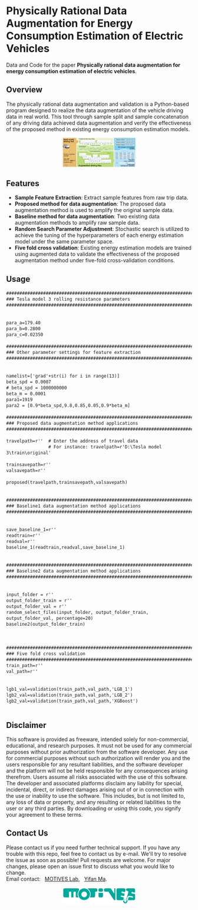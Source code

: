 # Physically Rational Data Augmentation for Energy Consumption Estimation of Electric Vehicles
Data and Code for the paper **Physically rational data augmentation for energy consumption estimation of electric vehicles**.
## Overview
The physically rational data augmentation and validation is a Python-based program designed to realize the data augmentation of the vehicle driving data in real world. This tool through sample split and sample concatenation of any driving data achieved data augmentation and verify the effectiveness of the proposed method in existing energy consumption estimation models.

<p align="center">
  <img src="https://github.com/MOTIVES-LAB/physically-rational-data-augmentation-for-energy-consumption-estimation-of-electric-vehicles/blob/main/graphical%20abstract.png" alt="drawing" width="200"/>
</p>  

## Features
- **Sample Feature Extraction**: Extract sample features from raw trip data.
- **Proposed method for data augmentation**: The proposed data augmentation method is used to amplify the original sample data.
- **Baseline method for data augmentation**: Two existing data augmentation methods to amplify raw sample data.
- **Random Search Parameter Adjustment**: Stochastic search is utilized to achieve the tuning of the hyperparameters of each energy estimation model under the same parameter space.
- **Five fold cross validation**: Existing energy estimation models are trained using augmented data to validate the effectiveness of the proposed augmentation method under five-fold cross-validation conditions.

## Usage

```
###############################################################################
### Tesla model 3 rolling resistance parameters
###############################################################################


para_a=179.40
para_b=0.2800
para_c=0.02350

###############################################################################
### Other parameter settings for feature extraction
###############################################################################


namelist=['grad'+str(i) for i in range(13)] 
beta_spd = 0.0007
# beta_spd = 1000000000
beta_m = 0.0001
para1=1919
para2 = [0.9*beta_spd,9.8,0.85,0.05,0.9*beta_m]

###############################################################################
### Proposed data augmentation method applications
###############################################################################

travelpath=r''  # Enter the address of travel data
                # For instance: travelpath=r'D:\Tesla model 3\train\original' 

trainsavepath=r''
valsavepath=r''

proposed(travelpath,trainsavepath,valsavepath)


###############################################################################
### Baseline1 data augmentation method applications
###############################################################################


save_baseline_1=r''
readtrain=r''
readval=r''
baseline_1(readtrain,readval,save_baseline_1)


###############################################################################
### Baseline2 data augmentation method applications
###############################################################################


input_folder = r''
output_folder_train = r''
output_folder_val = r''
random_select_files(input_folder, output_folder_train, output_folder_val, percentage=20)
baseline2(output_folder_train)



###############################################################################
### Five fold cross validation
###############################################################################
train_path=r''
val_path=r''


lgb1_val=validation(train_path,val_path,'LGB_1')
lgb2_val=validation(train_path,val_path,'LGB_2')
lgb2_val=validation(train_path,val_path,'XGBoost')


```


## Disclaimer
This software is provided as freeware, intended solely for non-commercial, educational, and research purposes. It must not be used for any commercial purposes without prior authorization from the software developer. Any use for commercial purposes without such authorization will render you and the users responsible for any resultant liabilities, and the software developer and the platform will not be held responsible for any consequences arising therefrom.
Users assume all risks associated with the use of this software. The developer and associated platforms disclaim any liability for special, incidental, direct, or indirect damages arising out of or in connection with the use or inability to use the software. This includes, but is not limited to, any loss of data or property, and any resulting or related liabilities to the user or any third parties.
By downloading or using this code, you signify your agreement to these terms.

## Contact Us

Please contact us if you need further technical support. If you have any trouble with this repo, feel free to contact us by e-mail. We'll try to resolve the issue as soon as possible! Pull requests are welcome. For major changes, please open an issue first to discuss what you would like to change.\
Email contact: &nbsp; [MOTIVES Lab](mailto:motives.lab@gmail.com), &nbsp; [Yifan Ma](mailto:jlumayf@163.com).

<p align="center">
  <img src="https://github.com/MOTIVES-LAB/generalized-energy-consumption-evaluation-for-ev/blob/main/figures/new_logo_trans.png" alt="drawing" width="200"/>
</p>  

